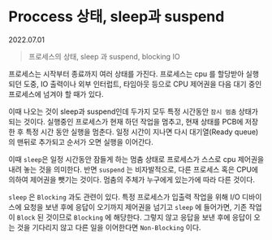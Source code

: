 # Proccess 상태, sleep과 suspend

2022.07.01

> 프로세스의 상태, sleep 과 suspend, blocking IO

프로세스는 시작부터 종료까지 여러 상태를 가진다. 프로세스는 cpu 를 할당받아 실행되던 도중, IO 출력이나 외부 인터럽트, 타임아웃 등으로 CPU 제어권을 다음 대기 중인 프로세스에 넘겨야 할 때가 있다.

이때 나오는 것이 sleep과 suspend인데 두가지 모두 특정 시간동안 `잠시 멈춤` 상태가 되는 것이다. 실행중인 프로세스가 현재 하던 작업을 멈추고, 현재 상태를 PCB에 저장한 후 특정 시간 동안 실행을 멈춘다. 일정 시간이 지나면 다시 대기열(Ready queue)의 맨뒤로 추가되고 순서가 오면 실행을 이어간다.

이때 `sleep`은 일정 시간동안 잠들게 하는 멈춤 상태로 프로세스가 스스로 cpu 제어권을 내려 놓는 것을 의미한다. 반면 `suspend` 는 비자발적으로, 다른 프로세스 혹은 CPU에 의하여 제어권을 뺏기는 것이다. 멈춤의 주체가 누구에게 있는가에 따라 다른 것이다.

`sleep` 은 `Blocking` 과도 관련이 있다. 특정 프로세스가 입출력 작업을 위해 I/O 디바이스에 요청을 보낸 후에 응답이 오기까지 제어권을 넘기고 `sleep` 에 들어가면, 기존 작업이 `Block` 된 것이므로 `Blocking` 에 해당한다. 그렇지 않고 응답을 보낸 후에 응답이 오는 것을 기다리지 않고 다른 일을 이어한다면 `Non-Blocking` 이다.

